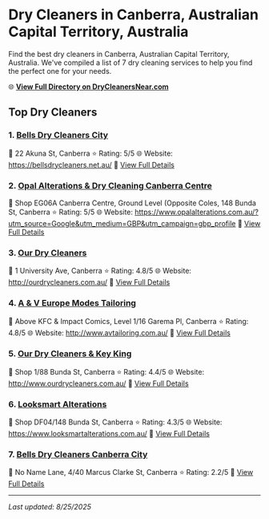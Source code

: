 # Dry Cleaners in Canberra, Australian Capital Territory, Australia

Find the best dry cleaners in Canberra, Australian Capital Territory, Australia. We've compiled a list of 7 dry cleaning services to help you find the perfect one for your needs.

🌐 **[View Full Directory on DryCleanersNear.com](https://drycleanersnear.com/city/Australia/Australian%20Capital%20Territory/Canberra)**

## Top Dry Cleaners

### 1. [Bells Dry Cleaners City](https://drycleanersnear.com/dryCleaner/68a28939e025a3a8d28d393d/bells-dry-cleaners-city)
📍 22 Akuna St, Canberra
⭐ Rating: 5/5
🌐 Website: https://bellsdrycleaners.net.au/
🔗 [View Full Details](https://drycleanersnear.com/dryCleaner/68a28939e025a3a8d28d393d/bells-dry-cleaners-city)

### 2. [Opal Alterations & Dry Cleaning Canberra Centre](https://drycleanersnear.com/dryCleaner/68a2893ee025a3a8d28d39e0/opal-alterations-dry-cleaning-canberra-centre)
📍 Shop EG06A Canberra Centre, Ground Level (Opposite Coles, 148 Bunda St, Canberra
⭐ Rating: 5/5
🌐 Website: https://www.opalalterations.com.au/?utm_source=Google&utm_medium=GBP&utm_campaign=gbp_profile
🔗 [View Full Details](https://drycleanersnear.com/dryCleaner/68a2893ee025a3a8d28d39e0/opal-alterations-dry-cleaning-canberra-centre)

### 3. [Our Dry Cleaners](https://drycleanersnear.com/dryCleaner/68a2892fe025a3a8d28d37d2/our-dry-cleaners)
📍 1 University Ave, Canberra
⭐ Rating: 4.8/5
🌐 Website: http://ourdrycleaners.com.au/
🔗 [View Full Details](https://drycleanersnear.com/dryCleaner/68a2892fe025a3a8d28d37d2/our-dry-cleaners)

### 4. [A & V Europe Modes Tailoring](https://drycleanersnear.com/dryCleaner/68a2897ce025a3a8d28d3b79/a-v-europe-modes-tailoring)
📍 Above KFC & Impact Comics, Level 1/16 Garema Pl, Canberra
⭐ Rating: 4.8/5
🌐 Website: http://www.avtailoring.com.au/
🔗 [View Full Details](https://drycleanersnear.com/dryCleaner/68a2897ce025a3a8d28d3b79/a-v-europe-modes-tailoring)

### 5. [Our Dry Cleaners & Key King](https://drycleanersnear.com/dryCleaner/68a28933e025a3a8d28d3862/our-dry-cleaners-key-king)
📍 Shop 1/88 Bunda St, Canberra
⭐ Rating: 4.4/5
🌐 Website: http://www.ourdrycleaners.com.au/
🔗 [View Full Details](https://drycleanersnear.com/dryCleaner/68a28933e025a3a8d28d3862/our-dry-cleaners-key-king)

### 6. [Looksmart Alterations](https://drycleanersnear.com/dryCleaner/68a28963e025a3a8d28d3ae4/looksmart-alterations)
📍 Shop DF04/148 Bunda St, Canberra
⭐ Rating: 4.3/5
🌐 Website: https://www.looksmartalterations.com.au/
🔗 [View Full Details](https://drycleanersnear.com/dryCleaner/68a28963e025a3a8d28d3ae4/looksmart-alterations)

### 7. [Bells Dry Cleaners Canberra City](https://drycleanersnear.com/dryCleaner/68a2895ce025a3a8d28d3aa9/bells-dry-cleaners-canberra-city)
📍 No Name Lane, 4/40 Marcus Clarke St, Canberra
⭐ Rating: 2.2/5
🔗 [View Full Details](https://drycleanersnear.com/dryCleaner/68a2895ce025a3a8d28d3aa9/bells-dry-cleaners-canberra-city)


---

*Last updated: 8/25/2025*
